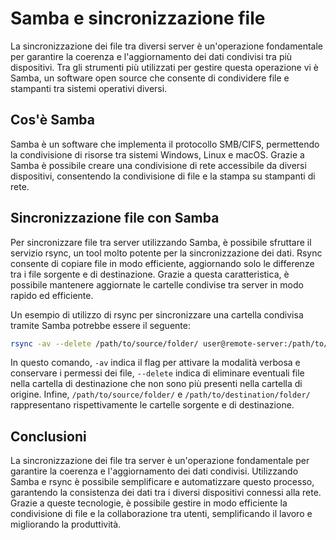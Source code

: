 # Samba e sincronizzazione file

La sincronizzazione dei file tra diversi server è un'operazione fondamentale per garantire la coerenza e l'aggiornamento dei dati condivisi tra più dispositivi. Tra gli strumenti più utilizzati per gestire questa operazione vi è Samba, un software open source che consente di condividere file e stampanti tra sistemi operativi diversi.

## Cos'è Samba

Samba è un software che implementa il protocollo SMB/CIFS, permettendo la condivisione di risorse tra sistemi Windows, Linux e macOS. Grazie a Samba è possibile creare una condivisione di rete accessibile da diversi dispositivi, consentendo la condivisione di file e la stampa su stampanti di rete.

## Sincronizzazione file con Samba

Per sincronizzare file tra server utilizzando Samba, è possibile sfruttare il servizio rsync, un tool molto potente per la sincronizzazione dei dati. Rsync consente di copiare file in modo efficiente, aggiornando solo le differenze tra i file sorgente e di destinazione. Grazie a questa caratteristica, è possibile mantenere aggiornate le cartelle condivise tra server in modo rapido ed efficiente.

Un esempio di utilizzo di rsync per sincronizzare una cartella condivisa tramite Samba potrebbe essere il seguente:

```bash
rsync -av --delete /path/to/source/folder/ user@remote-server:/path/to/destination/folder/
```

In questo comando, `-av` indica il flag per attivare la modalità verbosa e conservare i permessi dei file, `--delete` indica di eliminare eventuali file nella cartella di destinazione che non sono più presenti nella cartella di origine. Infine, `/path/to/source/folder/` e `/path/to/destination/folder/` rappresentano rispettivamente le cartelle sorgente e di destinazione.

## Conclusioni

La sincronizzazione dei file tra server è un'operazione fondamentale per garantire la coerenza e l'aggiornamento dei dati condivisi. Utilizzando Samba e rsync è possibile semplificare e automatizzare questo processo, garantendo la consistenza dei dati tra i diversi dispositivi connessi alla rete. Grazie a queste tecnologie, è possibile gestire in modo efficiente la condivisione di file e la collaborazione tra utenti, semplificando il lavoro e migliorando la produttività.